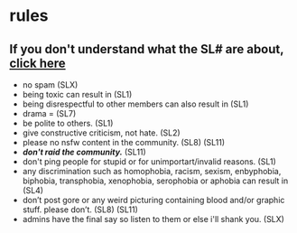 # rules

## If you don't understand what the SL# are about, [click here](https://icycoide.github.io/sancts)

- no spam (SLX)
- being toxic can result in (SL1)
- being disrespectful to other members can also result in (SL1)
- drama = (SL7)
- be polite to others. (SL1)
- give constructive criticism, not hate. (SL2)
- please no nsfw content in the community. (SL8) (SL11)
- ***don't raid the community.*** (SL11)
- don't ping people for stupid or for unimportart/invalid reasons. (SL1)
- any discrimination such as homophobia, racism, sexism, enbyphobia, biphobia, transphobia, xenophobia, serophobia or aphobia can result in (SL4)
- don’t post gore or any weird picturing containing blood and/or graphic stuff. please don’t. (SL8) (SL11)
- admins have the final say so listen to them or else i'll shank you. (SLX)
